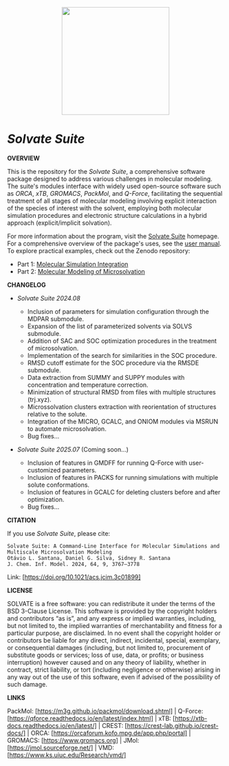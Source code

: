 <div align="center">
<img src="https://user-images.githubusercontent.com/69423088/253824433-a6b55273-b084-4283-a0b6-b8d40bc52890.png" width="250px"/>
</div>

# _**Solvate Suite**_

**OVERVIEW**

This is the repository for the _Solvate Suite_, a comprehensive software package designed to address various challenges in molecular modeling. The suite's modules interface with widely used open-source software such as _ORCA_, _xTB_, _GROMACS_, _PackMol_, and _Q-Force_, facilitating the sequential treatment of all stages of molecular modeling involving explicit interaction of the species of interest with the solvent, employing both molecular simulation procedures and electronic structure calculations in a hybrid approach (explicit/implicit solvation).

For more information about the program, visit the [Solvate Suite](https://otaviolsantana.github.io/solvate) homepage. For a comprehensive overview of the package's uses, see the [user manual](https://otaviolsantana.github.io/solvate/html). To explore practical examples, check out the Zenodo repository:

- Part 1: [Molecular Simulation Integration](https://doi.org/10.5281/zenodo.8110727)
- Part 2: [Molecular Modeling of Microsolvation](https://doi.org/10.5281/zenodo.10073747)

**CHANGELOG**

* _Solvate Suite 2024.08_
 
	- Inclusion of parameters for simulation configuration through the MDPAR submodule.
	- Expansion of the list of parameterized solvents via SOLVS submodule.
	- Addition of SAC and SOC optimization procedures in the treatment of microsolvation.
	- Implementation of the search for similarities in the SOC procedure.
 	- RMSD cutoff estimate for the SOC procedure via the RMSDE submodule.
 	- Data extraction from SUMMY and SUPPY modules with concentration and temperature correction.
   	- Minimization of structural RMSD from files with multiple structures (trj.xyz).
  	- Microssolvation clusters extraction with reorientation of structures relative to the solute.
	- Integration of the MICRO, GCALC, and ONIOM modules via MSRUN to automate microsolvation.
 	- Bug fixes...

* _Solvate Suite 2025.07_ (Coming soon...)
 
	- Inclusion of features in GMDFF for running Q-Force with user-customized parameters.
	- Inclusion of features in PACKS for running simulations with multiple solute conformations.
	- Inclusion of features in GCALC for deleting clusters before and after optimization.
 	- Bug fixes...

**CITATION**

If you use _Solvate Suite_, please cite:

	Solvate Suite: A Command-Line Interface for Molecular Simulations and Multiscale Microsolvation Modeling
 	Otávio L. Santana, Daniel G. Silva, Sidney R. Santana
	J. Chem. Inf. Model. 2024, 64, 9, 3767–3778

Link: [https://doi.org/10.1021/acs.jcim.3c01899]

**LICENSE**

SOLVATE is a free software: you can redistribute it under the terms of the BSD 3-Clause License. This software is provided by the copyright holders and contributors “as is”, and any express or implied warranties, including, but not limited to, the implied warranties of merchantability and fitness for a particular purpose, are disclaimed. In no event shall the copyright holder or contributors be liable for any direct, indirect, incidental, special, exemplary, or consequential damages (including, but not limited to, procurement of substitute goods or services; loss of use, data, or profits; or business interruption) however caused and on any theory of liability, whether in contract, strict liability, or tort (including negligence or otherwise) arising in any way out of the use of this software, even if advised of the possibility of such damage.

**LINKS**

PackMol: [https://m3g.github.io/packmol/download.shtml] | Q-Force: [https://qforce.readthedocs.io/en/latest/index.html] | xTB: [https://xtb-docs.readthedocs.io/en/latest/] | CREST: [https://crest-lab.github.io/crest-docs/] | ORCA: [https://orcaforum.kofo.mpg.de/app.php/portal] | GROMACS:  [https://www.gromacs.org] | JMol: [https://jmol.sourceforge.net/] | VMD: [https://www.ks.uiuc.edu/Research/vmd/]
